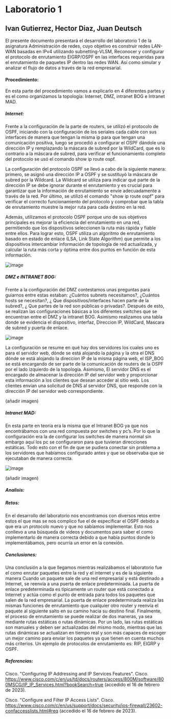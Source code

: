 # Laboratorio 1
## Ivan Gutierrez, Hector Diaz, Juan Deutsch

El presente documento presentará el desarrollo del laboratorio 1 de la asignatura Administración de redes, cuyo objetivo es construir redes LAN-WAN basadas en IPv4 utilizando subnetting-VLSM, Reconocer y  configurar el  protocolo  de  enrutamiento EIGRP/OSPF en  las  interfaces  requeridas  para  el enrutamiento de paquetes IP dentro las redes WAN. Así como simular y analizar el flujo de datos a través de la red empresarial.

#### Procedimiento:

En esta parte del procedimiento vamos a explicarlo en 4 diferentes partes y es el como organizamos la topología: Internet, DMZ, intranet BOG e Intranet MAD.

##### Internet:
Frente a la configuración de la parte de routers, se utilizó el protocolo de OSPF, iniciando con la configuración de los seriales cada cable con sus interfaces de manera que tengan la misma ip para que tengan una comunicación positiva, luego se procedió a configurar el OSPF dándole una dirección IP y remplazando la máscara de subred por la WildCard, que es lo contrario a la máscara de subred, para verificar el funcionamiento completo del protocolo se usó el comando show ip route ospf.


La configuración del protocolo OSPF se llevó a cabo de la siguiente manera: primero, se asignó una dirección IP a OSPF y se sustituyó la máscara de subred por la Wildcard. La Wildcard se utiliza para indicar qué parte de la dirección IP se debe ignorar durante el enrutamiento y es crucial para garantizar que la información de enrutamiento se envíe adecuadamente a través de la red. Por último, se utilizó el comando "show ip route ospf" para verificar el correcto funcionamiento del protocolo y comprobar que la tabla de enrutamiento muestre la mejor ruta para cada destino en la red.


Además, utilizamos el protocolo OSPF porque uno de sus objetivos principales es mejorar la eficiencia del enrutamiento en una red, permitiendo que los dispositivos seleccionen la ruta más rápida y fiable entre ellos. Para lograr esto, OSPF utiliza un algoritmo de enrutamiento basado en estado de enlace (LSA, Link State Algorithm) que permite a los dispositivos intercambiar información de topología de red actualizada, y calcular la ruta más corta y óptima entre dos puntos en función de esta información.

![image](https://user-images.githubusercontent.com/93561095/219804218-84c5a7e6-973c-4b86-bb42-264ce4958be9.png)

##### DMZ e INTRANET BOG:
Frente a la configuración del DMZ contestamos unas preguntas para guiarnos entre estas estaban: ¿Cuántos subnets necesitamos?, ¿Cuántos hosts se necesitan?, ¿ Que dispositivos/interfaces hacen parte de la subred?, ¿ Que partes de la red son públicas o privadas?. Después de esto, se realizan las configuraciones básicas a los diferentes switches que se encuentran entre el DMZ y la intranet BOG. Asimismo realizamos una tabla donde se evidencia el dispositivo, interfaz, Direccion IP, WildCard, Mascara de subred y puerta de enlace.

![image](https://user-images.githubusercontent.com/93561095/219804323-ccf55535-a646-4eb8-9fd9-dd2230c3b635.png)

La configuración se resume en qué hay dos servidores los cuales uno es para el servidor web, dónde se está alojando la página y la otra el DNS dónde se está alojando la direccion IP de la misma página web, el ISP_BOG se está encargando de ser parte de la comunicación de routers de la OSPF por el lado izquierdo de la topología. Asimismo, El servidor DNS es el encargado de almacenar la dirección IP del servidor web y proporcionar esta información a los clientes que desean acceder al sitio web. Los clientes envían una solicitud de DNS al servidor DNS, que responde con la dirección IP del servidor web correspondiente.

(añadir imagen)

##### Intranet MAD:
En esta parte en teoría era la misma que el Intranet BOG ya que nos encontrábamos con una red compuesta por switches y pc’s. Por lo que la configuración era la de configurar los switches de manera normal sin embargo aquí los pc se configuraron para que tuvieran direcciones estáticas. Todo esto con el fin de que se pudiera conectar sin problema a los servidores que habíamos configurado antes y que se observaba que se ejecutaban de manera correcta.

![image](https://user-images.githubusercontent.com/93561095/219804379-9cd523e3-b028-4b48-b5b8-b685b8b489b7.png)

(añadir imagen)

##### Analisis:

##### Retos:
En el desarrollo del laboratorio nos encontramos con diversos retos entre estos el que mas se nos complico fue el de especificar el OSPF debido a que era un protocolo nuevo y que no sabíamos implementar. Esto nos conllevo a una búsqueda de videos y documentos para saber el como implementarlo de manera correcta debido a que había puntos donde lo implementábamos, pero ocurría un error en la conexión.

##### Conclusiones:
Una conclusión a la que llegamos mientras realizábamos el laboratorio fue el como enrutar paquetes entre la red y el internet y es de la siguiente manera Cuando un paquete sale de una red empresarial y está destinado a Internet, se reenvía a una puerta de enlace predeterminada. La puerta de enlace predeterminada es típicamente un router que está conectado a Internet y actúa como el punto de entrada para todos los paquetes que salen de la red empresarial. La puerta de enlace predeterminada realiza las mismas funciones de enrutamiento que cualquier otro router y reenvía el paquete al siguiente salto en su camino hacia su destino final. 
Finalmente, el proceso de enrutamiento se puede realizar de dos maneras, ya sea mediante rutas estáticas o rutas dinámicas. Por un lado, las rutas estáticas son manuales y deben ser actualizadas del mismo modo, mientras que las rutas dinámicas se actualizan en tiempo real y son más capaces de escoger un mejor camino para enviar los paquetes ya que tienen en cuenta muchos más criterios. Un ejemplo de protocolos de enrutamiento es: RIP, EIGRP y OSPF.

##### Referencias:
Cisco. "Configuring IP Addressing and IP Services Features". Cisco. https://www.cisco.com/c/en/us/td/docs/routers/access/800M/software/800MSCG/IP_IP_Services.html?bookSearch=true (accedido el 16 de febrero de 2023).

Cisco. "Configure and Filter IP Access Lists". Cisco. https://www.cisco.com/c/en/us/support/docs/security/ios-firewall/23602-confaccesslists.html#req (accedido el 16 de febrero de 2023).
